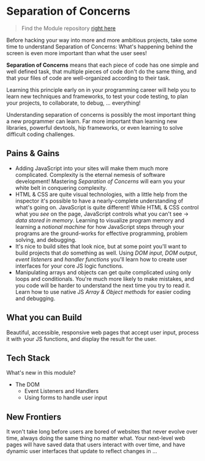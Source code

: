 # Separation of Concerns

> Find the Module repository [right here](https://github.com/HackYourFutureBelgium/separation-of-concerns/)

Before hacking your way into more and more ambitious projects, take some time to understand Separation of Concerns: What's happening behind the screen is even more important than what the user sees!

__Separation of Concerns__ means that each piece of code has one simple and well defined task, that multiple pieces of code don't do the same thing, and that your files of code are well-organized according to their task.

Learning this principle early on in your programming career will help you to learn new techniques and frameworks, to test your code testing, to plan your projects, to collaborate, to debug, ... everything!

Understanding separation of concerns is possibly the most important thing a new programmer can learn. Far more important than learning new libraries, powerful devtools, hip frameworks, or even learning to solve difficult coding challenges.

## Pains & Gains

* Adding JavaScript into your sites will make them much more complicated.  Complexity is the eternal nemesis of software development!  Mastering _Separation of Concerns_ will earn you your white belt in conquering complexity.
* HTML & CSS are quite visual technologies, with a little help from the inspector it's possible to have a nearly-complete understanding of what's going on.  JavaScript is quite different!  While HTML & CSS control what you _see_ on the page, JavaScript controls what you can't see -> _data stored in memory_. Learning to visualize program memory and learning a _notional machine_ for how JavaScript steps through your programs are the ground-works for effective programming, problem solving, and debugging.
* It's nice to build sites that look nice, but at some point you'll want to build projects that _do_ something as well.  Using _DOM input_, _DOM output_, _event listeners_ and _handler functions_ you'll learn how to create user interfaces for your core JS logic functions.
* Manipulating arrays and objects can get quite complicated using only loops and conditionals.  You're much more likely to make mistakes, and you code will be harder to understand the next time you try to read it.  Learn how to use native JS _Array & Object methods_ for easier coding and debugging.

## What you can Build

Beautiful, accessible, responsive web pages that accept user input, process it with your JS functions, and display the result for the user.

## Tech Stack

What's new in this module?

* The DOM
  * Event Listeners and Handlers
  * Using forms to handle user input

## New Frontiers

It won't take long before users are bored of websites that never evolve over time, always doing the same thing no matter what.  Your next-level web pages will have saved data that users interact with over time, and have dynamic user interfaces that update to reflect changes in ...


